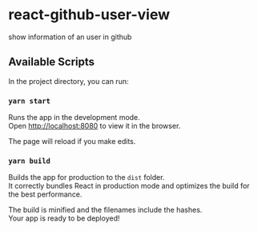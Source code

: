 # react-github-user-view

show information of an user in github

## Available Scripts

In the project directory, you can run:

### `yarn start`

Runs the app in the development mode.<br />
Open [http://localhost:8080](http://localhost:3000) to view it in the browser.

The page will reload if you make edits.

### `yarn build`

Builds the app for production to the `dist` folder.<br />
It correctly bundles React in production mode and optimizes the build for the best performance.

The build is minified and the filenames include the hashes.<br />
Your app is ready to be deployed!
